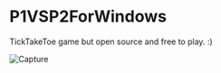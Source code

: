 # P1VSP2ForWindows
TickTakeToe game but open source and free to play. :) 

![Capture](https://user-images.githubusercontent.com/52569279/168266197-d59268eb-0004-4643-8100-c8dff308758c.PNG)
